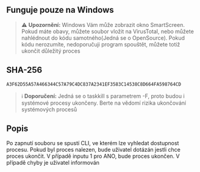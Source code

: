 ## Funguje pouze na Windows

> ⚠️ **Upozornění:**
> Windows Vám může zobrazit okno SmartScreen. Pokud máte obavy, můžete soubor vložit na VirusTotal, nebo můžete nahlédnout do kódu samotného(Jedná se o OpenSource). Pokud kódu nerozumíte, nedoporučuji program spouštět, můžete totiž ukončit důležitý proces

## SHA-256
```SHA-256
A3F62D55A57A466344C57A79C4DC837A2341EF3583C14538C8D664FA598764CD
```

> ℹ️ **Doporučení:**
> Jedná se o taskkill s parametrem -F, proto budou i systémové procesy ukončeny. Berte na vědomí rizika ukončování systémových procesů


## Popis
Po zapnutí souboru se spustí CLI, ve kterém lze vyhledat dostupnost procesu. Pokud byl proces nalezen, bude uživatel dotázán jestli chce proces ukončit. V případě inputu 1 pro ANO, bude proces ukončen. V případě chyby je uživatel informován

